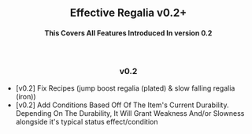 <div align="center"> 

  <h2> Effective Regalia v0.2+ </h1>

  <h4> This Covers All Features Introduced In version 0.2 </h3>
  
  <br>
  
  <h3> v0.2 </h3>

</div>

<ul>
  <li> [v0.2] Fix Recipes (jump boost regalia (plated) & slow falling regalia (iron)) </li>
  <li> [v0.2] Add Conditions Based Off Of The Item's Current Durability. Depending On The Durability, It Will Grant Weakness And/or Slowness alongside it's typical status effect/condition </li>
</ul>
